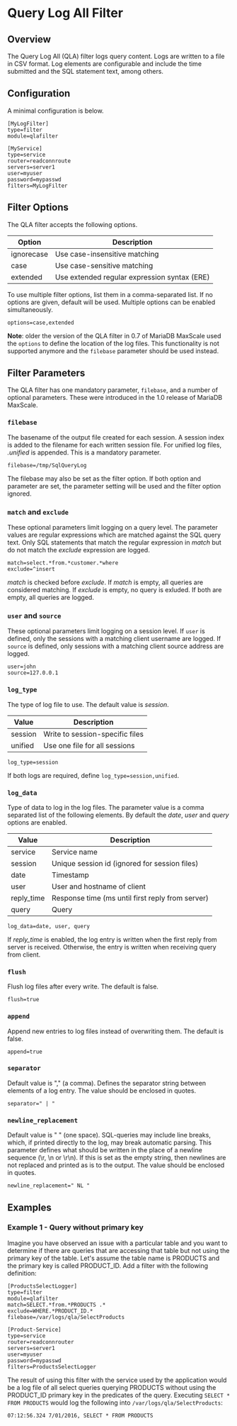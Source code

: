 # Query Log All Filter

## Overview

The Query Log All (QLA) filter logs query content. Logs are written to a file in
CSV format. Log elements are configurable and include the time submitted and the
SQL statement text, among others.

## Configuration

A minimal configuration is below.
```
[MyLogFilter]
type=filter
module=qlafilter

[MyService]
type=service
router=readconnroute
servers=server1
user=myuser
password=mypasswd
filters=MyLogFilter
```

## Filter Options

The QLA filter accepts the following options.

 Option | Description
 -------| -----------
 ignorecase | Use case-insensitive matching
 case | Use case-sensitive matching
 extended | Use extended regular expression syntax (ERE)

To use multiple filter options, list them in a comma-separated list. If no
options are given, default will be used. Multiple options can be enabled
simultaneously.

```
options=case,extended
```

**Note**: older the version of the QLA filter in 0.7 of MariaDB MaxScale used
the `options` to define the location of the log files. This functionality is not
supported anymore and the `filebase` parameter should be used instead.

## Filter Parameters

The QLA filter has one mandatory parameter, `filebase`, and a number of optional
parameters. These were introduced in the 1.0 release of MariaDB MaxScale.

### `filebase`

The basename of the output file created for each session. A session index is
added to the filename for each written session file. For unified log files,
*.unified* is appended. This is a mandatory parameter.

```
filebase=/tmp/SqlQueryLog
```

The filebase may also be set as the filter option. If both option and parameter
are set, the parameter setting will be used and the filter option ignored.

### `match` and `exclude`

These optional parameters limit logging on a query level. The parameter values
are regular expressions which are matched against the SQL query text. Only SQL
statements that match the regular expression in *match* but do not match the
*exclude* expression are logged.

```
match=select.*from.*customer.*where
exclude=^insert
```

*match* is checked before *exclude*. If *match* is empty, all queries are
considered matching. If *exclude* is empty, no query is exluded. If both are
empty, all queries are logged.

### `user` and `source`

These optional parameters limit logging on a session level. If `user` is
defined, only the sessions with a matching client username are logged. If
`source` is defined, only sessions with a matching client source address are
logged.

```
user=john
source=127.0.0.1
```

### `log_type`

The type of log file to use. The default value is _session_.

|Value   | Description                    |
|--------|--------------------------------|
|session |Write to session-specific files |
|unified |Use one file for all sessions   |

```
log_type=session
```

If both logs are required, define `log_type=session,unified`.

### `log_data`

Type of data to log in the log files. The parameter value is a comma separated
list of the following elements. By default the _date_, _user_ and _query_
options are enabled.

| Value       | Description                                      |
| --------    |--------------------------------------------------|
| service     | Service name                                     |
| session     | Unique session id (ignored for session files)    |
| date        | Timestamp                                        |
| user        | User and hostname of client                      |
| reply_time  | Response time (ms until first reply from server) |
| query       | Query                                            |

```
log_data=date, user, query
```

If *reply_time* is enabled, the log entry is written when the first reply from
server is received. Otherwise, the entry is written when receiving query from
client.

### `flush`

Flush log files after every write. The default is false.

```
flush=true
```

### `append`

Append new entries to log files instead of overwriting them. The default is
false.

```
append=true
```

### `separator`

Default value is "," (a comma). Defines the separator string between elements of
a log entry. The value should be enclosed in quotes.

```
separator=" | "
```

### `newline_replacement`

Default value is " " (one space). SQL-queries may include line breaks, which, if
printed directly to the log, may break automatic parsing. This parameter defines
what should be written in the place of a newline sequence (\r, \n or \r\n). If
this is set as the empty string, then newlines are not replaced and printed as
is to the output. The value should be enclosed in quotes.

```
newline_replacement=" NL "
```

## Examples

### Example 1 - Query without primary key

Imagine you have observed an issue with a particular table and you want to
determine if there are queries that are accessing that table but not using the
primary key of the table. Let's assume the table name is PRODUCTS and the
primary key is called PRODUCT_ID. Add a filter with the following definition:

```
[ProductsSelectLogger]
type=filter
module=qlafilter
match=SELECT.*from.*PRODUCTS .*
exclude=WHERE.*PRODUCT_ID.*
filebase=/var/logs/qla/SelectProducts

[Product-Service]
type=service
router=readconnrouter
servers=server1
user=myuser
password=mypasswd
filters=ProductsSelectLogger
```

The result of using this filter with the service used by the application would
be a log file of all select queries querying PRODUCTS without using the
PRODUCT_ID primary key in the predicates of the query. Executing `SELECT * FROM
PRODUCTS` would log the following into `/var/logs/qla/SelectProducts`:
```
07:12:56.324 7/01/2016, SELECT * FROM PRODUCTS
```
